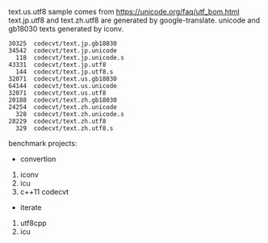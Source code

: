 text.us.utf8 sample comes from https://unicode.org/faq/utf_bom.html
text.jp.utf8 and text.zh.utf8 are generated by google-translate.
unicode and gb18030 texts generated by iconv.
```
30325  codecvt/text.jp.gb18030
34542  codecvt/text.jp.unicode
  118  codecvt/text.jp.unicode.s
43331  codecvt/text.jp.utf8
  144  codecvt/text.jp.utf8.s
32071  codecvt/text.us.gb18030
64144  codecvt/text.us.unicode
32071  codecvt/text.us.utf8
20188  codecvt/text.zh.gb18030
24254  codecvt/text.zh.unicode
  328  codecvt/text.zh.unicode.s
28229  codecvt/text.zh.utf8
  329  codecvt/text.zh.utf8.s
```

benchmark projects:
* convertion
1. iconv
2. icu
3. c++11 codecvt
* iterate
1. utf8cpp
2. icu

